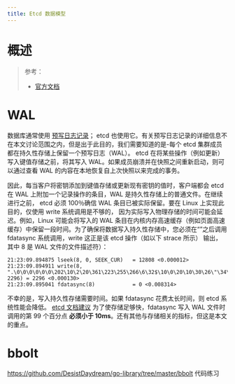```yaml
---
title: Etcd 数据模型
---
```


# 概述

> 参考：
> - [官方文档](https://etcd.io/docs/latest/learning/data_model/)

# WAL

数据库通常使用 [预写日志记录](https://en.wikipedia.org/wiki/Write-ahead_logging)； etcd 也使用它。有关预写日志记录的详细信息不在本文讨论范围之内，但是出于此目的，我们需要知道的是-每个 etcd 集群成员都在持久性存储上保留一个预写日志（WAL）。 etcd 在将某些操作（例如更新）写入键值存储之前，将其写入 WAL。如果成员崩溃并在快照之间重新启动，则可以通过查看 WAL 的内容在本地恢复自上次快照以来完成的事务。

因此，每当客户将密钥添加到键值存储或更新现有密钥的值时，客户端都会 etcd 在 WAL 上附加一个记录操作的条目，WAL 是持久性存储上的普通文件。在继续进行之前， etcd 必须 100％确信 WAL 条目已被实际保留。要在 Linux 上实现此目的，仅使用 write 系统调用是不够的， 因为实际写入物理存储的时间可能会延迟。例如，Linux 可能会将写入的 WAL 条目在内核内存高速缓存（例如页面高速缓存）中保留一段时间。为了确保将数据写入持久性存储中，您必须在“”之后调用 fdatasync 系统调用，write 这正是该 etcd 操作（如以下 strace 所示） 输出，其中 8 是 WAL 文件的文件描述符）：

    21:23:09.894875 lseek(8, 0, SEEK_CUR)   = 12808 <0.000012>
    21:23:09.894911 write(8, ".\0\0\0\0\0\0\202\10\2\20\361\223\255\266\6\32$\10\0\20\10\30\26\"\34\"\r\n\3fo"..., 2296) = 2296 <0.000130>
    21:23:09.895041 fdatasync(8)            = 0 <0.008314>

不幸的是，写入持久性存储需要时间。如果 fdatasync 花费太长时间，则 etcd 系统性能会降低。 [etcd 文档建议](https://github.com/etcd-io/etcd/blob/master/Documentation/faq.md#what-does-the-etcd-warning-failed-to-send-out-heartbeat-on-time-mean) 为了使存储足够快，fdatasync 写入 WAL 文件时调用的第 99 个百分点 **必须小于 10ms**。还有其他与存储相关的指标，但这是本文的重点。

# bbolt

<https://github.com/DesistDaydream/go-library/tree/master/bbolt> 代码练习
